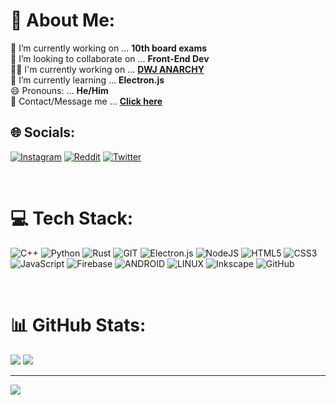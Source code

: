 # 💫 About Me:
🔭 I’m currently working on ... <b>10th board exams</b><br>👯 I’m looking to collaborate on ... <b>Front-End Dev</b><br>👨‍💻 I'm currently working on ... <b><a href="https://dwijottam-dutta.github.io/portfolio#join_discord">DWJ ANARCHY</a></b><br>🌱 I’m currently learning ... <b>Electron.js</b><br>😄 Pronouns: ... <b>He/Him</b><br>💬 Contact/Message me ... <b><u><a href="https://dwijottam-dutta.github.io/portfolio#contact">Click here</a></u></b>


## 🌐 Socials:
[![Instagram](https://img.shields.io/badge/Instagram-%23E4405F.svg?logo=Instagram&logoColor=white)](https://instagram.com/dj_dwazz) [![Reddit](https://img.shields.io/badge/Reddit-%23FF4500.svg?logo=Reddit&logoColor=white)](https://reddit.com/user/DJ_DWAZZ) [![Twitter](https://img.shields.io/badge/Twitter-%231DA1F2.svg?logo=Twitter&logoColor=white)](https://twitter.com/dj_dwazz) 

<br>

# 💻 Tech Stack:
![C++](https://img.shields.io/badge/c++-%2300599C.svg?style=flat-square&logo=c%2B%2B&logoColor=white)
![Python](https://img.shields.io/badge/python-3670A0?style=flat-square&logo=python&logoColor=ffdd54) 
![Rust](https://img.shields.io/badge/rust-%23000000.svg?style=flat-square&logo=rust&logoColor=white) 
![GIT](https://img.shields.io/badge/Git-fc6d26?style=flat-square&logo=git&logoColor=white) 
![Electron.js](https://img.shields.io/badge/Electron-191970?style=flat-square&logo=Electron&logoColor=white) 
![NodeJS](https://img.shields.io/badge/node.js-6DA55F?style=flat-square&logo=node.js&logoColor=white) 
![HTML5](https://img.shields.io/badge/html5-%23E34F26.svg?style=flat-square&logo=html5&logoColor=white) 
![CSS3](https://img.shields.io/badge/css3-%231572B6.svg?style=flat-square&logo=css3&logoColor=white) 
![JavaScript](https://img.shields.io/badge/javascript-%23323330.svg?style=flat-square&logo=javascript&logoColor=%23F7DF1E) 
![Firebase](https://img.shields.io/badge/firebase-%23039BE5.svg?style=flat-square&logo=firebase)
![ANDROID](https://img.shields.io/badge/android-%2320232a.svg?style=flat-square&logo=android&logoColor=%a4c639) 
![LINUX](https://img.shields.io/badge/Linux-FCC624?style=flat-square&logo=linux&logoColor=black) 
![Inkscape](https://img.shields.io/badge/Inkscape-e0e0e0?style=flat-square&logo=inkscape&logoColor=080A13) 
![GitHub](https://img.shields.io/badge/GitHub-%23121011.svg?style=flat-square&logo=github&logoColor=white) 

<br>

# 📊 GitHub Stats:
![](https://github-readme-stats.vercel.app/api?username=Dwijottam-Dutta&theme=darcula&hide_border=true&include_all_commits=true&count_private=true)
![](https://github-readme-stats.vercel.app/api/top-langs/?username=Dwijottam-Dutta&theme=darcula&hide_border=true&include_all_commits=true&count_private=true&layout=compact)
<br>

---
[![](https://visitcount.itsvg.in/api?id=Dwijottam-Dutta&icon=7&color=4)](https://visitcount.itsvg.in)
